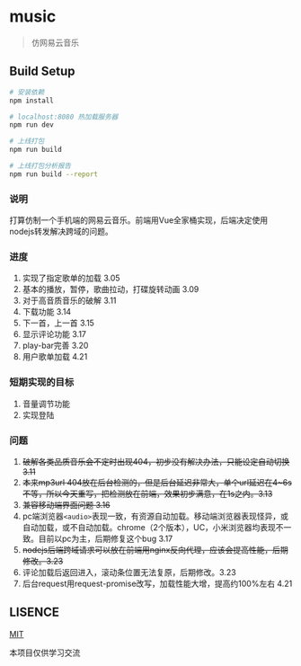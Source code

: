 # music

> 仿网易云音乐

## Build Setup

``` bash
# 安装依赖
npm install

# localhost:8080 热加载服务器
npm run dev

# 上线打包
npm run build

# 上线打包分析报告
npm run build --report
```

### 说明
打算仿制一个手机端的网易云音乐。前端用Vue全家桶实现，后端决定使用nodejs转发解决跨域的问题。

### 进度

1. 实现了指定歌单的加载 3.05
2. 基本的播放，暂停，歌曲拉动，打碟旋转动画 3.09
3. 对于高音质音乐的破解 3.11
4. 下载功能 3.14
5. 下一首，上一首 3.15
6. 显示评论功能 3.17
7. play-bar完善 3.20
8. 用户歌单加载 4.21

### 短期实现的目标

1. 音量调节功能
2. 实现登陆


### 问题

1. <span style='text-decoration:line-through'> 破解各类品质音乐会不定时出现404，初步没有解决办法，只能设定自动切换 3.11 
2. <span style='text-decoration:line-through'>本来mp3url 404放在后台检测的，但是后台延迟非常大，单个url延迟在4~6s不等，所以今天重写，把检测放在前端，效果初步满意，在1s之内。3.13
3. <span style='text-decoration:line-through'>兼容移动端界面问题 3.16
4. pc端浏览器`<audio>`表现一致，有资源自动加载。移动端浏览器表现怪异，或自动加载，或不自动加载。chrome（2个版本），UC，小米浏览器均表现不一致。目前以pc为主，后期修复这个bug 3.17
5. <span style='text-decoration:line-through'>nodejs后端跨域请求可以放在前端用nginx反向代理，应该会提高性能，后期修改。3.23
6. 评论加载后返回进入，滚动条位置无法复原，后期修改。3.23
7. 后台request用request-promise改写，加载性能大增，提高约100%左右 4.21

## LISENCE
[MIT](https://opensource.org/licenses/MIT)

本项目仅供学习交流